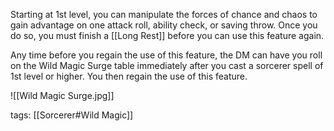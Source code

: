 Starting at 1st level, you can manipulate the forces of chance and chaos to gain advantage on one attack roll, ability check, or saving throw. Once you do so, you must finish a [[Long Rest]] before you can use this feature again.

Any time before you regain the use of this feature, the DM can have you roll on the Wild Magic Surge table immediately after you cast a sorcerer spell of 1st level or higher. You then regain the use of this feature.

![[Wild Magic Surge.jpg]]

tags: [[Sorcerer#Wild Magic]]